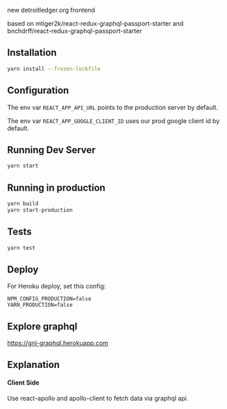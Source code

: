 new detroitledger.org frontend

based on mtiger2k/react-redux-graphql-passport-starter and bnchdrff/react-redux-graphql-passport-starter

## Installation

```bash
yarn install --frozen-lockfile
```

## Configuration

The env var `REACT_APP_API_URL` points to the production server by default.

The env var `REACT_APP_GOOGLE_CLIENT_ID` uses our prod google client id by default.

## Running Dev Server

```bash
yarn start
```

## Running in production

```bash
yarn build
yarn start-production
```

## Tests

```bash
yarn test
```

## Deploy

For Heroku deploy, set this config:

```
NPM_CONFIG_PRODUCTION=false
YARN_PRODUCTION=false
```

## Explore graphql

https://gnl-graphql.herokuapp.com

## Explanation

#### Client Side

Use react-apollo and apollo-client to fetch data via graphql api.
